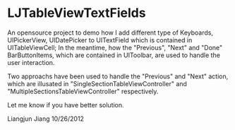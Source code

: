 LJTableViewTextFields
=====================

An opensource project to demo how I add different type of Keyboards, UIPickerView, UIDatePicker to UITextField which is contained in UITableViewCell; In the meantime, how the "Previous", "Next" and "Done" BarButtonItems, which are contained in UIToolbar, are used to handle the user interaction.

Two approachs have been used to handle the "Previous" and "Next" action, which are illusated in "SingleSectionTableViewController" and "MultipleSectionsTableViewController" respectively. 

Let me know if you have better solution.



Liangjun Jiang
10/26/2012
